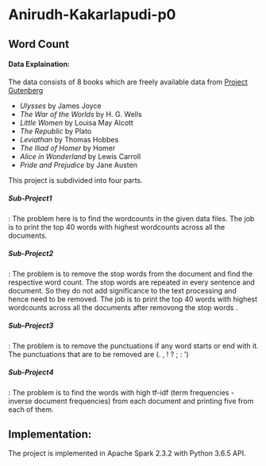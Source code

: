 # Anirudh-Kakarlapudi-p0
## Word Count 
#### Data Explaination:
The data consists of 8 books which are freely available data from <a href = https://www.gutenberg.org> Project Gutenberg</a>
 <ul>
  <li> <i>Ulysses</i> by James Joyce</li>
  <li> <i>The War of the Worlds </i> by H. G. Wells</li>
  <li> <i>Little Women</i> by Louisa May Alcott</li>
  <li> <i>The Republic</i> by Plato</li>
  <li> <i>Leviathan</i> by Thomas Hobbes</li>
  <li> <i>The Iliad of Homer</i> by Homer</li>
  <li> <i>Alice in Wonderland</i> by Lewis Carroll</li>
  <li> <i>Pride and Prejudice</i> by Jane Austen</li>
</ul>
This project is subdivided into four parts.<br/>
<h5> Sub-Project1</h5>:
The problem here is to find the wordcounts in the given data files. The job is to print the top 40 words with highest wordcounts across all the documents.</br>
<h5> Sub-Project2</h5>: 
The problem is to remove the stop words from the document and find the respective word count. The stop words are repeated in every sentence and document. So they do not add significance to the text processing and hence need to be removed. The job is to print the top 40 words with highest wordcounts across all the documents after removong the stop words .</br>
<h5> Sub-Project3</h5>: 
The problem is to remove the punctuations if any word starts or end with it. The punctuations that are to be removed are (. , ! ? ; : ')
<h5> Sub-Project4</h5>: 
The problem is to find the words with high tf-idf (term frequencies - inverse document frequencies) from each document and printing five from each of them.

## Implementation:
The project is implemented in Apache Spark 2.3.2 with Python 3.6.5 API.


